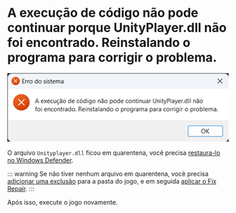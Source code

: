 # A execução de código não pode continuar porque UnityPlayer.dll não foi encontrado. Reinstalando o programa para corrigir o problema.

![Unityplayer.dll](/assets/erros/unityplayer.dll.png)

O arquivo `Unityplayer.dll` ficou em quarentena, você precisa [restaura-lo no Windows Defender](/restore-files.md).

::: warning Se não tiver nenhum arquivo em quarentena, você precisa [adicionar uma exclusão](/add-exclusion.md) para a pasta do jogo, e em seguida [aplicar o Fix Repair](/fix-repair.md).
:::

Após isso, execute o jogo novamente.